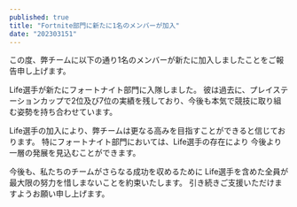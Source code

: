 ```yaml
---
published: true
title: "Fortnite部門に新たに1名のメンバーが加入"
date: "202303151"
---
```


この度、弊チームに以下の通り1名のメンバーが新たに加入しましたことをご報告申し上げます。

Life選手が新たにフォートナイト部門に入隊しました。
彼は過去に、プレイステーションカップで2位及び7位の実績を残しており、今後も本気で競技に取り組む姿勢を持ち合わせています。

Life選手の加入により、弊チームは更なる高みを目指すことができると信じております。
特にフォートナイト部門においては、Life選手の存在により 今後より一層の発展を見込むことができます。

今後も、私たちのチームがさらなる成功を収めるために Life選手を含めた全員が最大限の努力を惜しまないことを約束いたします。
引き続きご支援いただけますようお願い申し上げます。
